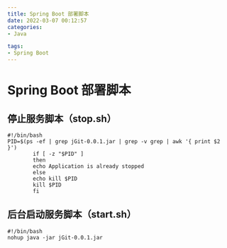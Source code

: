 ```yaml
---
title: Spring Boot 部署脚本
date: 2022-03-07 00:12:57
categories: 
- Java

tags:
- Spring Boot
---
```

# Spring Boot 部署脚本

## 停止服务脚本（stop.sh）

```shell
#!/bin/bash
PID=$(ps -ef | grep jGit-0.0.1.jar | grep -v grep | awk '{ print $2 }')
        if [ -z "$PID" ]
        then
        echo Application is already stopped
        else
        echo kill $PID
        kill $PID
        fi
```

## 后台启动服务脚本（start.sh）

```shell
#!/bin/bash
nohup java -jar jGit-0.0.1.jar
```
